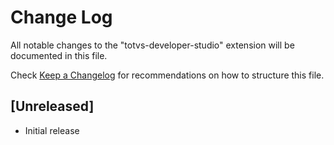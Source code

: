 # Change Log
All notable changes to the "totvs-developer-studio" extension will be documented in this file.

Check [Keep a Changelog](http://keepachangelog.com/) for recommendations on how to structure this file.

## [Unreleased]
- Initial release